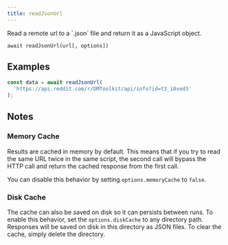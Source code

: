 ```yaml
---
title: readJsonUrl
---
```


<div class="lead">
  Read a remote url to a `.json` file and return it as a JavaScript
  object.
</div>

`await readJsonUrl(url[, options])`

## Examples

```js
const data = await readJsonUrl(
  'https://api.reddit.com/r/DMToolkit/api/info?id=t3_i0ved3'
);
```

## Notes

### Memory Cache

Results are cached in memory by default. This means that if you try to
read the same URL twice in the same script, the second call will bypass the HTTP
call and return the cached response from the first call.

You can disable this behavior by setting `options.memoryCache` to `false`.

### Disk Cache

The cache can also be saved on disk so it can persists between runs. To enable
this behavior, set the `options.diskCache` to any directory path. Responses will
be saved on disk in this directory as JSON files. To clear the cache, simply
delete the directory.
